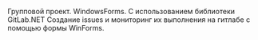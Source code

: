 Групповой проект. WindowsForms. C использованием библиотеки GitLab.NET
Создание issues и мониторинг их выполнения на гитлабе с помощью формы WinForms.
